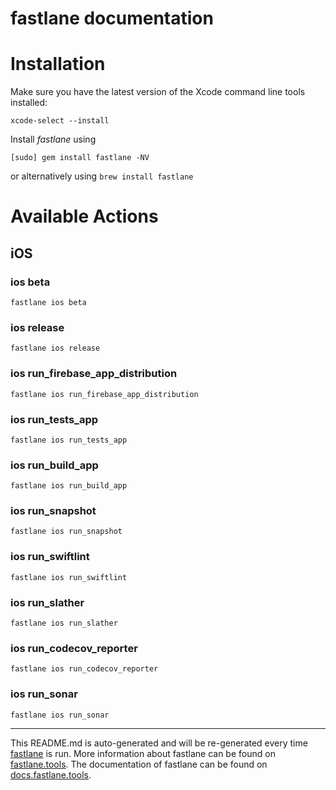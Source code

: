 fastlane documentation
================
# Installation

Make sure you have the latest version of the Xcode command line tools installed:

```
xcode-select --install
```

Install _fastlane_ using
```
[sudo] gem install fastlane -NV
```
or alternatively using `brew install fastlane`

# Available Actions
## iOS
### ios beta
```
fastlane ios beta
```

### ios release
```
fastlane ios release
```

### ios run_firebase_app_distribution
```
fastlane ios run_firebase_app_distribution
```

### ios run_tests_app
```
fastlane ios run_tests_app
```

### ios run_build_app
```
fastlane ios run_build_app
```

### ios run_snapshot
```
fastlane ios run_snapshot
```

### ios run_swiftlint
```
fastlane ios run_swiftlint
```

### ios run_slather
```
fastlane ios run_slather
```

### ios run_codecov_reporter
```
fastlane ios run_codecov_reporter
```

### ios run_sonar
```
fastlane ios run_sonar
```


----

This README.md is auto-generated and will be re-generated every time [fastlane](https://fastlane.tools) is run.
More information about fastlane can be found on [fastlane.tools](https://fastlane.tools).
The documentation of fastlane can be found on [docs.fastlane.tools](https://docs.fastlane.tools).
